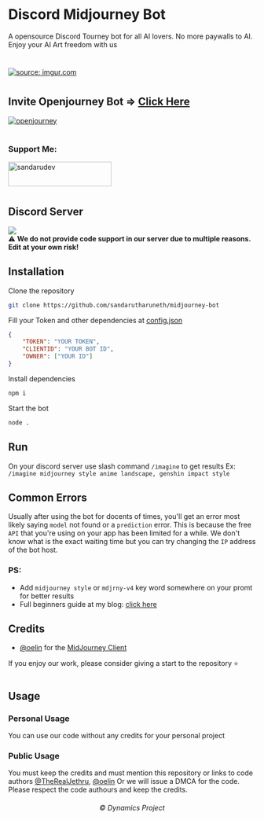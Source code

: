 # Discord Midjourney Bot

A opensource Discord Tourney bot for all AI lovers. No more paywalls to AI. Enjoy your AI Art freedom with us

#
<a href="https://cdn.discordapp.com/avatars/1102113821142818827/4be16a84baac435d5d5832ed0c73a1ff.webp?size=1024"><img src="https://cdn.discordapp.com/avatars/1102113821142818827/4be16a84baac435d5d5832ed0c73a1ff.webp?size=1024.png" title="source: imgur.com" /></a>
#

## Invite Openjourney Bot => <a href="https://cdn.discordapp.com/avatars/1102113821142818827/4be16a84baac435d5d5832ed0c73a1ff.webp?size=1024" target="_blank">Click Here</a>
<a href="https://cdn.discordapp.com/avatars/1102113821142818827/4be16a84baac435d5d5832ed0c73a1ff.webp?size=1024" target="_blank"><img src="https://i.imgur.com/fCFHO4h.png" title="openjourney" /></a>
#

<h3 align="left">Support Me:</h3>
<p><a href="https://www.paypal.com/donate/?hosted_button_id=HST85WYZM5VS2" target="_blank"> <img src="https://github.com/andreostrovsky/donate-with-paypal/blob/master/dark.svg" height="50" width="210" alt="sandarudev" /></a>
</p>

#

## Discord Server
<a href="https://dsc.gg/reedroux-dev"><img src="https://discord.com/api/guilds/886462690153857054/widget.png?style=banner2"></a><br>
⚠️ <b>We do not provide code support in our server due to multiple reasons. Edit at your own risk!</b>

## Installation
Clone the repository

```sh
git clone https://github.com/sandarutharuneth/midjourney-bot
```

Fill your Token and other dependencies at [config.json](https://github.com/sandarutharuneth/midjourney-bot/blob/master/src/config/config.json)
```json
{
    "TOKEN": "YOUR TOKEN",
    "CLIENTID": "YOUR BOT ID",
    "OWNER": ["YOUR ID"]
}
```

Install dependencies
```sh
npm i
```

Start the bot
```sh
node .
```

## Run
On your discord server use slash command `/imagine` to get results
Ex: `/imagine midjourney style anime landscape, genshin impact style`

## Common Errors
Usually after using the bot for docents of times, you'll get an error most likely saying `model` not found or a `prediction` error. This is because the free `API` that you're using on your app has been limited for a while. We don't know what is the exact  waiting time but you can try changing the `IP` address of the bot host.

### PS:
- Add `midjourney style` or `mdjrny-v4` key word somewhere on your promt for better results
- Full beginners guide at my blog: [click here](https://blog.ivongiveaways.com/2023/03/imagine-command-tutorials.html)

## Credits
- [@oelin](https://github.com/oelin) for the [MidJourney Client](https://github.com/oelin/midjourney-client)

If you enjoy our work, please consider giving a start to the repository ⭐️
#

## Usage
### Personal Usage
You can use our code without any credits for your personal project

### Public Usage
You must keep the credits and must mention this repository or links to code authors [@TheRealJethru](https://github.com/TheRealJethru), [@oelin](https://github.com/oelin)
Or we will issue a DMCA for the code. Please respect the code authours and keep the credits.

<h6 align="center">©️ Dynamics Project</h6>
